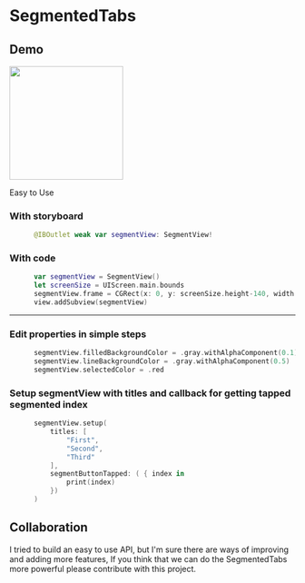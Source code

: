 # SegmentedTabs

Demo
  ---

<img src="/multipleCoachMarks.gif?raw=true" width="200px">

Easy to Use

  ### With storyboard
  
  ```swift
        @IBOutlet weak var segmentView: SegmentView!
  ```
  
  ### With code
  
  ```swift
        var segmentView = SegmentView()
        let screenSize = UIScreen.main.bounds
        segmentView.frame = CGRect(x: 0, y: screenSize.height-140, width: screenSize.width, height: 70)
        view.addSubview(segmentView)
  ```
  
  ---
  ### Edit properties in simple steps
  
  ```swift
        segmentView.filledBackgroundColor = .gray.withAlphaComponent(0.1)
        segmentView.lineBackgroundColor = .gray.withAlphaComponent(0.5)
        segmentView.selectedColor = .red
  ```
  
  ### Setup segmentView with titles and callback for getting tapped segmented index 

  ```swift
        segmentView.setup(
            titles: [
                "First",
                "Second",
                "Third"
            ],
            segmentButtonTapped: ( { index in
                print(index)
            })
        )
  ```
  
  Collaboration
---

I tried to build an easy to use API, but I'm sure there are ways of improving and adding more features, If you think that we can do the SegmentedTabs more powerful please contribute with this project.
